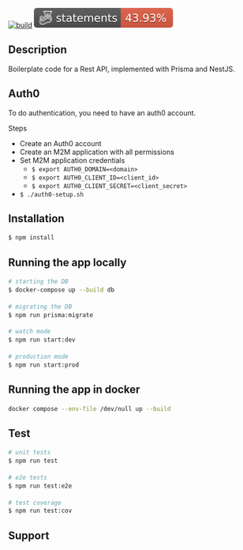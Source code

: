 [![build](https://github.com/alexmantaut/nestjs-prisma-boilerplate/actions/workflows/node.js.yml/badge.svg)](https://github.com/alexmantaut/nestjs-prisma-boilerplate/actions/workflows/node.js.yml)
![Statements](./badges/coverage-statements.svg)
## Description

Boilerplate code for a Rest API, implemented with Prisma and NestJS.

## Auth0

To do authentication, you need to have an auth0 account.

Steps
- Create an Auth0 account
- Create an M2M application with all permissions
- Set M2M application credentials
  - `$ export AUTH0_DOMAIN=<domain>`
  - `$ export AUTH0_CLIENT_ID=<client_id>`
  - `$ export AUTH0_CLIENT_SECRET=<client_secret>`
- `$ ./auth0-setup.sh`

## Installation

```bash
$ npm install
```

## Running the app locally

```bash
# starting the DB
$ docker-compose up --build db

# migrating the DB
$ npm run prisma:migrate

# watch mode
$ npm run start:dev

# production mode
$ npm run start:prod
```

## Running the app in docker

```bash
docker compose --env-file /dev/null up --build
```

## Test

```bash
# unit tests
$ npm run test

# e2e tests
$ npm run test:e2e

# test coverage
$ npm run test:cov
```

## Support

